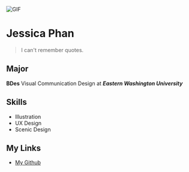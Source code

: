 ![GIF](https://media.giphy.com/media/iC8zFnQhMtFHJj6yMH/giphy.gif)

# Jessica Phan

> I can't remember quotes.

## Major
**BDes** Visual Communication Design at ***Eastern Washington University***

## Skills
- Illustration
- UX Design
- Scenic Design 
 
## My Links
* [My Github](https://github.com/jessphan345)